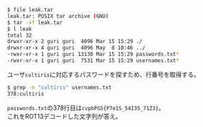 ```bash
$ file leak.tar
leak.tar: POSIX tar archive (GNU)
$ tar -xf leak.tar
$ l leak
total 32
drwxr-xr-x 2 guri guri  4096 Mar 15 15:29 ./
drwxr-xr-x 4 guri guri  4096 May  8 18:46 ../
-rwxr-xr-x 1 guri guri 13130 Mar 15 15:29 passwords.txt*
-rwxr-xr-x 1 guri guri  7531 Mar 15 15:29 usernames.txt*
```

ユーザ``cultiris``に対応するパスワードを探すため、行番号を取得する。  

```bash
$ grep -n "cultiris" usernames.txt
378:cultiris
```

``passwords.txt``の378行目は``cvpbPGS{P7e1S_54I35_71Z3}``。  
これをROT13デコードした文字列が答え。  

